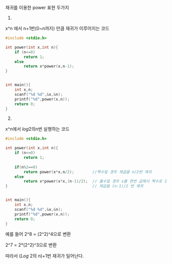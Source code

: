 재귀를 이용한 power 표현 두가지

1. 

x^n 에서 n+1번(0~n까지) 만큼 재귀가 이루어지는 코드

~~~c
#include <stdio.h>

int power(int x,int n){
	if (n<=0)
		return 1;
	else 
		return x*power(x,n-1);
}


int main(){
	int x,n;
	scanf("%d %d",&x,&n);
	printf("%d",power(x,n));
	return 0;
}
~~~





2. 

x^n에서  *log*2의n번 실행하는 코드

~~~c
#include <stdio.h>

int power(int x,int n){
	if (n<=0)
		return 1;
	
	if(n%2==0)
		return power(x*x,n/2);        //짝수일 경우 제곱을 n/2번 재귀
	else 
		return x*power(x*x,(n-1)/2);  // 홀수일 경우 x를 한번 곱해서 짝수로 만든다음
}                                     // 제곱을 (n-1)/2 번 재귀


int main(){
	int x,n;
	scanf("%d %d",&x,&n);
	printf("%d",power(x,n));
	return 0;
}
~~~



예를 들어 
2^8 = (2^2)^4으로 변환

2^7 = 2*(2^2)^3으로 변환

따라서 (*Log* 2의 n)+1번 재귀가 일어난다. 

